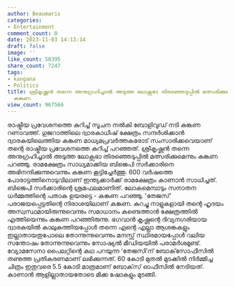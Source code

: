 ```yaml
---
author: Beaumaris
categories:
- Entertainment
comment_count: 0
date: 2023-11-03 14:13:14
draft: false
image: ''
like_count: 58395
share_count: 7247
tags:
- kangana
- Politics
title: ശ്രീകൃഷ്ണൻ തന്നെ അനുഗ്രഹിച്ചാൽ അടുത്ത ലോക്സഭാ തിരഞ്ഞെടുപ്പിൽ മത്സരിക്കുമെന്നു
  കങ്കണ
view_count: 967566
---
```


രാഷ്ട്രീയ പ്രവേശനത്തെ കുറിച്ച് സൂചന നൽകി ബോളിവുഡ് നടി കങ്കണ റണാവത്ത്. ഗുജറാത്തിലെ ദ്വാരകാധീഷ് ക്ഷേത്രം സന്ദർശിക്കാൻ ദ്വാരകയിലെത്തിയ കങ്കണ മാധ്യമപ്രവർത്തകരോട് സംസാരിക്കവെയാണ് തന്റെ രാഷ്ട്രീയ പ്രവേശനത്തെ കുറിച്ച് പറഞ്ഞത്. ശ്രീകൃഷ്ണൻ തന്നെ അനുഗ്രഹിച്ചാൽ അടുത്ത ലോക്സഭാ തിരഞ്ഞെടുപ്പിൽ മത്സരിക്കുമെന്നും കങ്കണ പറഞ്ഞു. രാമക്ഷേത്രം സാധ്യമാക്കിയ ബിജെപി സർക്കാരിനെ അഭിനന്ദിക്കുന്നുവെന്നും കങ്കണ കൂട്ടിച്ചേർത്തു. 600 വർഷത്തെ പോരാട്ടത്തിനൊടുവിലാണ് ഇന്ത്യക്കാർക്ക് രാമക്ഷേത്രം കാണാൻ സാധിച്ചത്. ബിജെപി സർക്കാരിന്റെ ശ്രമഫലമാണിത്. ലോകമെമ്പാടും സനാതന ധർമ്മത്തിന്റെ പതാക ഉയരട്ടെ - കങ്കണ പറഞ്ഞു. 'തേജസ്' പരാജയപ്പെട്ടതിന്റെ നിരാശയിലാണ് കങ്കണ. കുറച്ചു നാളുകളായി തന്റെ ഹൃദയം അസ്വസ്ഥമായിരുന്നുവെന്നും സമാധാനം കണ്ടെത്താൻ ക്ഷേത്രത്തിൽ എത്തിയെന്നും കങ്കണ പറഞ്ഞിരുന്നു. ഭഗവാൻ കൃഷ്ണന്റെ ദിവ്യനഗരിയായ ദ്വാരകയിൽ കാലുകുത്തിയപ്പോൾ തന്നെ എന്റെ എല്ലാ ആശങ്കകളും ഇല്ലാതായതുപോലെ തോന്നുന്നുവെന്നും മനസ്സ് സ്ഥിരമായപ്പോൾ വലിയ സന്തോഷം തോന്നുന്നുവെന്നും സോഷ്യൽ മീഡിയയിൽ പരാമർശമുണ്ട്. വ്യോമസേനാ പൈലറ്റിന്റെ കഥ പറയുന്ന ‘തേജസി’ന് ബോക്‌സോഫീസിൽ തണുത്ത പ്രതികരണമാണ് ലഭിക്കുന്നത്. 60 കോടി മുതൽ മുടക്കിൽ നിർമ്മിച്ച ചിത്രം ഇതുവരെ 5.5 കോടി മാത്രമാണ് ബോക്‌സ് ഓഫീസിൽ നേടിയത്. കാണാൻ ആളില്ലാതായതോടെ മിക്ക ഷോകളും മുടങ്ങി.